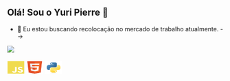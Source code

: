 ## Olá! Sou o Yuri Pierre 👋


- 🔭 Eu estou buscando recolocação no mercado de trabalho atualmente.
-->

</div>
<picture>
  <source
    srcset="https://github-readme-stats.vercel.app/api?username=Yuripierre&show_icons=true&theme=dark"
    media="(prefers-color-scheme: dark)"
  />
  <source
    srcset="https://github-readme-stats.vercel.app/api?username=Yuripierre&show_icons=true"
    media="(prefers-color-scheme: light), (prefers-color-scheme: no-preference)"
  />
  <img src="https://github-readme-stats.vercel.app/api?username=Yuripierre&show_icons=true" />
</picture>

<div style="display: inline_block"><br>
  <img align="center" alt="Yuripierre-Js" height="30" width="40" src="https://raw.githubusercontent.com/devicons/devicon/master/icons/javascript/javascript-plain.svg">
  <img align="center" alt="Yuripierre-HTML" height="30" width="40" src="https://raw.githubusercontent.com/devicons/devicon/master/icons/html5/html5-original.svg">
  <img align="center" alt="Yuripierre-Python" height="30" width="40" src="https://raw.githubusercontent.com/devicons/devicon/master/icons/python/python-original.svg">
